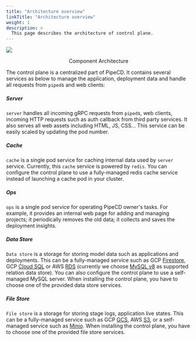 ```yaml
---
title: "Architecture overview"
linkTitle: "Architecture overview"
weight: 1
description: >
  This page describes the architecture of control plane.
---
```


![](/images/control-plane-components.png)
<p style="text-align: center;">
Component Architecture
</p>

The control plane is a centralized part of PipeCD. It contains several services as below to manage the application, deployment data and handle all requests from `piped`s and web clients:

##### Server

`server` handles all incoming gRPC requests from `piped`s, web clients, incoming HTTP requests such as auth callback from third party services.
It also serves all web assets including HTML, JS, CSS...
This service can be easily scaled by updating the pod number.

##### Cache

`cache` is a single pod service for caching internal data used by `server` service. Currently, this `cache` service is powered by `redis`.
You can configure the control plane to use a fully-managed redis cache service instead of launching a cache pod in your cluster.

##### Ops

`ops` is a single pod service for operating PipeCD owner's tasks.
For example, it provides an internal web page for adding and managing projects; it periodically removes the old data; it collects and saves the deployment insights.

##### Data Store

`Data store` is a storage for storing model data such as applications and deployments. This can be a fully-managed service such as GCP [Firestore](https://cloud.google.com/firestore), GCP [Cloud SQL](https://cloud.google.com/sql) or AWS [RDS](https://aws.amazon.com/rds/) (currently we choose [MySQL v8](https://www.mysql.com/) as supported relation data store). You can also configure the control plane to use a self-managed MySQL server.
When installing the control plane, you have to choose one of the provided data store services.

##### File Store

`File store` is a storage for storing stage logs, application live states. This can be a fully-managed service such as GCP [GCS](https://cloud.google.com/storage), AWS [S3](https://aws.amazon.com/s3/), or a self-managed service such as [Minio](https://github.com/minio/minio).
When installing the control plane, you have to choose one of the provided file store services.
